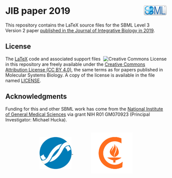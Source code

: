 JIB paper 2019<img width="14%" align="right" src=".graphics/sbml-badge.svg">
===================================================

This repository contains the LaTeX source files for the SBML Level&nbsp;3 Version&nbsp;2 paper [published in the Journal of Integrative Biology in 2019](https://www.degruyter.com/view/j/jib.2019.16.issue-2/jib-2019-0021/jib-2019-0021.xml).


License
-------

<a rel="license" href="http://creativecommons.org/licenses/by/4.0/"><img align="right" alt="Creative Commons License" style="border-width:0" src="https://i.creativecommons.org/l/by/4.0/88x31.png" /></a>

The [LaTeX](https://www.latex-project.org) code and associated support files in this repository are freely available under the [Creative Commons Attribution License (CC BY 4.0)](https://creativecommons.org/licenses/by/4.0/), the same terms as for papers published in Molecular Systems Biology.  A copy of the license is available in the file named [LICENSE](LICENSE).


Acknowledgments
---------------

Funding for this and other SBML work has come from the [National Institute of General Medical Sciences](https://www.nigms.nih.gov) via grant NIH R01&nbsp;GM070923 (Principal Investigator: Michael Hucka).

<br>
<div align="center">
  <a href="https://www.nigms.nih.gov">
    <img valign="middle"  height="100" src=".graphics/US-NIH-NIGMS-Logo.svg">
  </a>
  &nbsp;&nbsp;&nbsp;&nbsp;&nbsp;&nbsp;
  &nbsp;&nbsp;&nbsp;&nbsp;&nbsp;&nbsp;
  <a href="https://www.caltech.edu">
    <img valign="middle" height="130" src=".graphics/caltech-round.png">
  </a>
</div>
